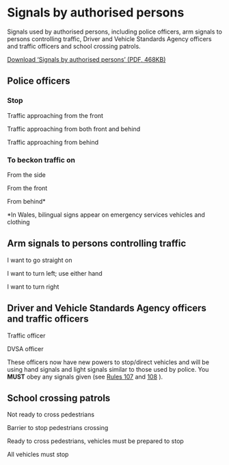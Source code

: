 <h1>Signals by authorised persons</h1>
<p>Signals used by authorised persons, including police officers, arm signals to persons controlling traffic, Driver and Vehicle Standards Agency officers and traffic officers and school crossing patrols.</p>
<p><a href='https://assets.digital.cabinet-office.gov.uk/media/560aa62bed915d035c00001b/the-highway-code-signals-by-authorised-persons.pdf'>Download ‘Signals by authorised persons’ (PDF, 468KB)</a></p>
<h2>Police officers</h2>
<h3>Stop</h3>
<p></p>
Traffic approaching from the front <p></p>
Traffic approaching from both front and behind <p></p>
Traffic approaching from behind <h3>To beckon traffic on</h3>
<p></p>
From the side <p></p>
From the front <p></p>
From behind* <p>*In Wales, bilingual signs appear on emergency services vehicles and clothing</p>
<h2>Arm signals to persons controlling traffic</h2>
<p></p>
I want to go straight on <p></p>
I want to turn left; use either hand <p></p>
I want to turn right <h2>Driver and Vehicle Standards Agency officers and traffic officers</h2>
<p></p>
Traffic officer <p></p>
DVSA officer <p>These officers now have new powers to stop/direct vehicles and will be using hand signals and light
signals similar to those used by police. You <strong>MUST</strong>
obey any signals given (see <a href='general-rules-techniques-and-advice-for-all-drivers-and-riders-103-to-158.md#rule107'>Rules 107</a> and <a href='general-rules-techniques-and-advice-for-all-drivers-and-riders-103-to-158.md#rule108'>108</a> ).</p>
<h2>School crossing patrols</h2>
<p></p>
Not ready to cross pedestrians <p></p>
Barrier to stop pedestrians crossing <p></p>
Ready to cross pedestrians, vehicles must be prepared to stop <p></p>
All vehicles must stop
